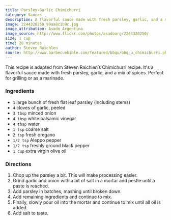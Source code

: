 ```yaml
---
title: Parsley-Garlic Chimichurri
category: Sauces
description: A flavorful sauce made with fresh parsley, garlic, and a mix of spices. Perfect for grilling or as a marinade.
image: 2244320250_99aa8c1b9c.jpg
image_attribution: Asado Argentina
image_source: http://www.flickr.com/photos/asadoarg/2244320250/
size: 1 cup
time: 20 minutes
author: Steven Raichlen
source: http://www.barbecuebible.com/featured/bbqu/bbq_u_chimichurri.php
---
```


This recipe is adapted from Steven Raichlen’s Chimichurri recipe. It's a flavorful sauce made with fresh parsley, garlic, and a mix of spices. Perfect for grilling or as a marinade.

### Ingredients

* `1` large bunch of fresh flat leaf parsley (including stems)
* `4` cloves of garlic, peeled
* `3 tbsp` minced onion
* `4 tbsp` white balsamic vinegar
* `4 tbsp` water
* `1 tsp` coarse salt
* `2 tsp` fresh oregano 
* `1/2 tsp` Aleppo pepper
* `1/2 tsp` freshly ground black pepper
* `1 cup` extra virgin olive oil

### Directions

1. Chop up the parsley a bit. This will make processing easier. 
2. Grind garlic and onion with a bit of salt in a mortar and pestle until a paste is reached. 
3. Add parsley in batches, mashing until broken down. 
4. Add remaining ingredients and continue to mix. 
5. Finally, slowly pour oil into the mortar and continue to mix until all oil is added. 
6. Add salt to taste.